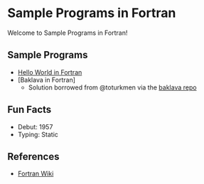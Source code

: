 # Sample Programs in Fortran

Welcome to Sample Programs in Fortran!

## Sample Programs

- [Hello World in Fortran][2]
- [Baklava in Fortran]
  - Solution borrowed from @toturkmen via the [baklava repo][1]

## Fun Facts

- Debut: 1957
- Typing: Static

## References

- [Fortran Wiki][3]

[1]: https://github.com/toturkmen/baklava
[2]: https://github.com/jrg94/sample-programs/issues/73
[3]: https://en.wikipedia.org/wiki/Fortran
